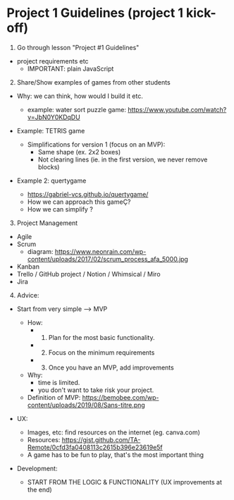 

# Project 1 Guidelines (project 1 kick-off)


1. Go through lesson "Project #1 Guidelines"
- project requirements etc
  - IMPORTANT: plain JavaScript


2. Share/Show examples of games from other students
  - Why: we can think, how would I build it etc.
    - example: water sort puzzle game: https://www.youtube.com/watch?v=JbN0Y0KDqDU
  
  
  - Example: TETRIS game
    - Simplifications for version 1 (focus on an MVP):
      - Same shape (ex. 2x2 boxes)
      - Not clearing lines (ie. in the first version, we never remove blocks)

  - Example 2: quertygame
    - https://gabriel-vcs.github.io/quertygame/
    - How we can approach this gameÇ?
    - How we can simplify ?


3. Project Management
- Agile
- Scrum
  - diagram: https://www.neonrain.com/wp-content/uploads/2017/02/scrum_process_afa_5000.jpg
- Kanban
- Trello / GitHub project / Notion / Whimsical / Miro
- Jira


4. Advice:

- Start from very simple --> MVP
  - How:
    - 1) Plan for the most basic functionality.
    - 2) Focus on the minimum requirements
    - 3) Once you have an MVP, add improvements
  - Why:
    - time is limited.
    - you don't want to take risk your project.
  - Definition of MVP: https://bemobee.com/wp-content/uploads/2019/08/Sans-titre.png


- UX: 
  - Images, etc: find resources on the internet (eg. canva.com)
  - Resources: https://gist.github.com/TA-Remote/0cfd3fa0408113c2615b396e23619e5f
  - A game has to be fun to play, that's the most important thing 

- Development: 
  - START FROM THE LOGIC & FUNCTIONALITY (UX improvements at the end)


